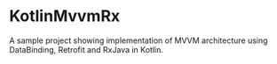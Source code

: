 # KotlinMvvmRx
A sample project showing implementation of MVVM architecture using DataBinding, Retrofit and RxJava in Kotlin.
